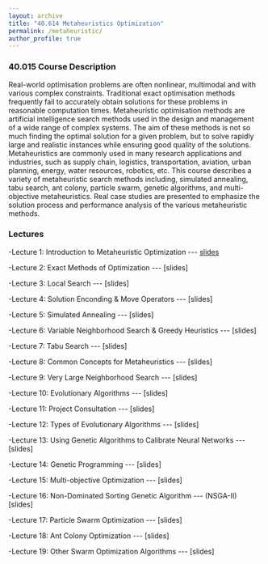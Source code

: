 ```yaml
---
layout: archive
title: "40.614 Metaheuristics Optimization"
permalink: /metaheuristic/
author_profile: true
---
```


<h3>40.015 Course Description</h3>

Real-world optimisation problems are often nonlinear, multimodal and with various complex constraints. Traditional exact optimisation methods frequently fail to accurately obtain solutions for these problems in reasonable computation times. Metaheuristic optimisation methods are artificial intelligence search methods used in the design and management of a wide range of complex systems. The aim of these methods is not so much finding the optimal solution for a given problem, but to solve rapidly large and realistic instances while ensuring good quality of the solutions. Metaheuristics are commonly used in many research applications and industries, such as supply chain, logistics, transportation, aviation, urban planning, energy, water resources, robotics, etc. This course describes a variety of metaheuristic search methods including, simulated annealing, tabu search, ant colony, particle swarm, genetic algorithms, and multi-objective metaheuristics. Real case studies are presented to emphasize the solution process and performance analysis of the various metaheuristic methods. 

<h3>Lectures</h3>

-Lecture 1: Introduction to Metaheuristic Optimization --- [slides](https://nunoantunesribeiro.github.io/files/Lec1.pdf)

-Lecture 2: Exact Methods of Optimization --- [slides]

-Lecture 3: Local Search --- [slides]

-Lecture 4: Solution Enconding & Move Operators --- [slides]

-Lecture 5: Simulated Annealing --- [slides]

-Lecture 6: Variable Neighborhood Search & Greedy Heuristics --- [slides]

-Lecture 7: Tabu Search --- [slides]

-Lecture 8: Common Concepts for Metaheuristics --- [slides]

-Lecture 9: Very Large Neighborhood Search --- [slides]

-Lecture 10: Evolutionary Algorithms --- [slides]

-Lecture 11: Project Consultation --- [slides]

-Lecture 12: Types of Evolutionary Algorithms --- [slides]

-Lecture 13: Using Genetic Algorithms to Calibrate Neural Networks --- [slides]

-Lecture 14: Genetic Programming --- [slides]

-Lecture 15: Multi-objective Optimization --- [slides]

-Lecture 16: Non-Dominated Sorting Genetic Algorithm --- (NSGA-II) [slides]

-Lecture 17: Particle Swarm Optimization --- [slides]

-Lecture 18: Ant Colony Optimization --- [slides]

-Lecture 19: Other Swarm Optimization Algorithms --- [slides]

